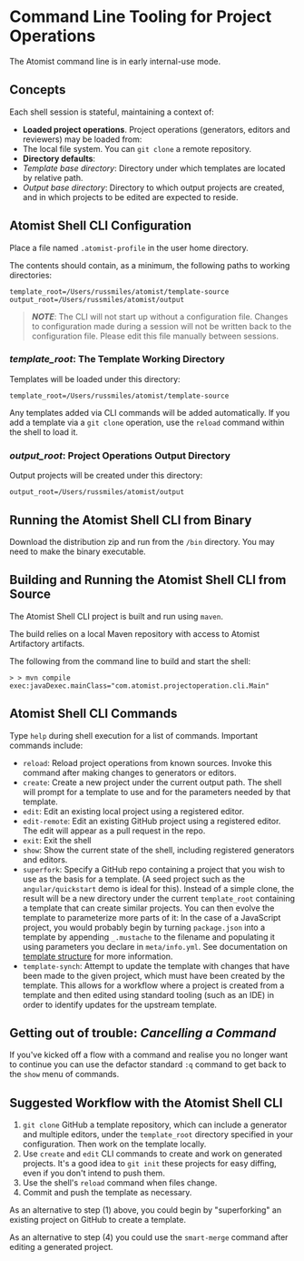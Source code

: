 # Command Line Tooling for Project Operations

The Atomist command line is in early internal-use mode.

## Concepts

Each shell session is stateful, maintaining a context of:

* **Loaded project operations**. Project operations (generators, editors and reviewers) may be loaded from:
 * The local file system. You can `git clone` a remote repository.
* **Directory defaults**: 
 * *Template base directory*: Directory under which templates are located by relative path.
 * *Output base directory*: Directory to which output projects are created, and in which projects to be edited are expected to reside.

## Atomist Shell CLI Configuration

Place a file named `.atomist-profile` in the user home directory.

The contents should contain, as a minimum, the following paths to working directories:

```
template_root=/Users/russmiles/atomist/template-source
output_root=/Users/russmiles/atomist/output
```

> ***NOTE***: The CLI will not start up without a configuration file. Changes to configuration made during a session will not be written back to the configuration file. Please edit this file manually between sessions.

### *template_root*: The Template Working Directory

Templates will be loaded under this directory:

```
template_root=/Users/russmiles/atomist/template-source
```
Any templates added via CLI commands will be added automatically. If you add a template via a `git clone` operation, use the `reload` command within the shell to load it.

### *output_root*: Project Operations Output Directory

Output projects will be created under this directory:

```
output_root=/Users/russmiles/atomist/output
```

## Running the Atomist Shell CLI from Binary

Download the distribution zip and run from the `/bin` directory. You may need to make the binary executable.

## Building and Running the Atomist Shell CLI from Source

The Atomist Shell CLI project is built and run using `maven`.

The build relies on a local Maven repository with access to Atomist Artifactory artifacts.

The following from the command line to build and start the shell:

```
> > mvn compile exec:javaDexec.mainClass="com.atomist.projectoperation.cli.Main"
```

## Atomist Shell CLI Commands

 Type `help` during shell execution for a list of commands. Important commands include:
 
 * `reload`: Reload project operations from known sources. Invoke this command after making changes to generators or editors.
 * `create`: Create a new project under the current output path. The shell will prompt for a template to use and for the parameters needed by that template.
 * `edit`: Edit an existing local project using a registered editor.
 * `edit-remote`: Edit an existing GitHub project using a registered editor. The edit will appear as a pull request in the repo.
 * `exit`: Exit the shell
 * `show`: Show the current state of the shell, including registered generators and editors.
 * `superfork`: Specify a GitHub repo containing a project that you wish to use as the basis for a template. (A seed project such as the `angular/quickstart` demo is ideal for this). Instead of a simple clone, the result will be a new directory under the current `template_root` containing a template that can create similar projects. You can then evolve the template to parameterize more parts of it: In the case of a JavaScript project, you would probably begin by turning `package.json` into a template by appending `_.mustache` to the filename and populating it using parameters you declare in `meta/info.yml`. See documentation on [template structure](/reference-docs/project-templates/project-template-contents-overview.md) for more information.
 * `template-synch`: Attempt to update the template with changes that have been made to the given project, which must have been created by the template. This allows for a workflow where a project is created from a template and then edited using standard tooling (such as an IDE) in order to identify updates for the upstream template.
 
## Getting out of trouble: *Cancelling a Command*

If you've kicked off a flow with a command and realise you no longer want to continue you can use the defactor standard `:q` command to get back to the `show` menu of commands.
 
## Suggested Workflow with the Atomist Shell CLI

 1. `git clone` GitHub a template repository, which can include a generator and multiple editors, under the `template_root` directory specified in your configuration. Then work on the template locally.
 2. Use `create` and `edit` CLI commands to create and work on generated projects. It's a good idea to `git init` these projects for easy diffing, even if you don't intend to push them.
 3. Use the shell's `reload` command when files change.
 4. Commit and push the template as necessary. 

As an alternative to step (1) above, you could begin by "superforking" an existing project on GitHub to create a template.

As an alternative to step (4) you could use the `smart-merge` command after editing a generated project.